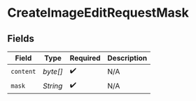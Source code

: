 # CreateImageEditRequestMask


## Fields

| Field              | Type               | Required           | Description        |
| ------------------ | ------------------ | ------------------ | ------------------ |
| `content`          | *byte[]*           | :heavy_check_mark: | N/A                |
| `mask`             | *String*           | :heavy_check_mark: | N/A                |